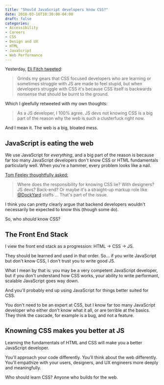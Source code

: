 ```yaml
---
title: "Should JavaScript developers know CSS?"
date: 2018-03-16T10:30:00-04:00
draft: false
categories:
- Accessibility
- Careers
- CSS
- Design and UX
- HTML
- JavaScript
- Web Performance
---
```


Yesterday, [Eli Fitch tweeted](https://twitter.com/EliFitch/status/974282973926383616):

> Grinds my gears that CSS focused developers who are learning or sometimes struggle with JS are made to feel stupid, but when developers struggle with CSS it's because CSS itself is backwards nonsense that should be burnt to the ground.

Which I gleefully retweeted with my own thoughts:

> As a JS developer, I 100% agree. JS devs not knowing CSS is a big part of the reason why the web is such a clusterfuck right now.

And I mean it. The web is a big, bloated mess.

## JavaScript is eating the web

We use JavaScript for *everything*, and a big part of the reason is because far too many JavaScript developers don't know CSS or HTML fundamentals particularly well. When you're a hammer, every problem looks like a nail.

[Tom Feeley thoughtfully asked:](https://twitter.com/thomasdfeeley/status/974418084101525514)

> Where does the responsibility for knowing CSS lie?  With designers?  JS devs?  Back-end?  Or maybe it's a straight-up markup role like [@DockYard](https://twitter.com/DockYard) staffs ... That's part of the issue.

I think you can pretty clearly argue that backend developers wouldn't necessarily be expected to know this (though some do).

So, who *should* know CSS?

## The Front End Stack

I view the front end stack as a progression: HTML -> CSS -> JS.

They should be learned and used in that order. So... if you write JavaScript but don't know CSS, I don't trust you to write good JS.

What I mean by that is: you may be a very competent JavaScript developer, but if you don't understand how CSS works, your ability to write performant, scalable JavaScript goes way down.

And you'll probably end up using JavaScript for things better suited for CSS.

You don't need to be an expert at CSS, but I know far too many JavaScript developer who either don't know what it all, or are terrible at the basics. They think the cascade, for example is a bug, and not a feature.

## Knowning CSS makes you better at JS

Learning the fundamentals of HTML and CSS will make you a better JavaScript developer.

You'll approach your code differently. You'll think about the web differently. You'll empathize with your users, designers, and UX engineers more deeply and meaningfully.

Who should learn CSS? Anyone who builds for the web.